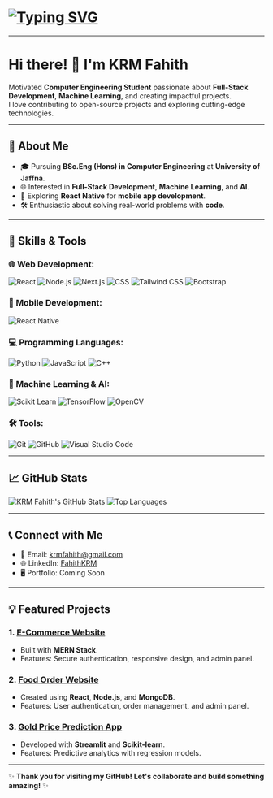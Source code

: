 # [![Typing SVG](https://readme-typing-svg.herokuapp.com?font=Roboto&size=30&color=00BFFF&center=true&vCenter=true&width=800&lines=Welcome+to+My+GitHub+Profile!;Computer+Engineering+Student;Machine+Learning+%7C+AI+Enthusiast;Full-Stack+Web+Developer;Open+Source+Contributor)](https://git.io/typing-svg)

---

# Hi there! 👋 I'm KRM Fahith

Motivated **Computer Engineering Student** passionate about **Full-Stack Development**, **Machine Learning**, and creating impactful projects.  
I love contributing to open-source projects and exploring cutting-edge technologies.

---


## 🚀 About Me

- 🎓 Pursuing **BSc.Eng (Hons) in Computer Engineering** at **University of Jaffna**.  
- 🌐 Interested in **Full-Stack Development**, **Machine Learning**, and **AI**.  
- 📱 Exploring **React Native** for **mobile app development**.  
- 🛠️ Enthusiastic about solving real-world problems with **code**.  

---

## 🔧 Skills & Tools

### 🌐 Web Development:
![React](https://img.shields.io/badge/React-61DAFB?style=for-the-badge&logo=react&logoColor=black)
![Node.js](https://img.shields.io/badge/Node.js-339933?style=for-the-badge&logo=node.js&logoColor=white)
![Next.js](https://img.shields.io/badge/Next.js-000000?style=for-the-badge&logo=next.js&logoColor=white)
![CSS](https://img.shields.io/badge/CSS-1572B6?style=for-the-badge&logo=css3&logoColor=white)
![Tailwind CSS](https://img.shields.io/badge/Tailwind_CSS-38B2AC?style=for-the-badge&logo=tailwind-css&logoColor=white)
![Bootstrap](https://img.shields.io/badge/Bootstrap-7952B3?style=for-the-badge&logo=bootstrap&logoColor=white)

### 📱 Mobile Development:
![React Native](https://img.shields.io/badge/React%20Native-61DAFB?style=for-the-badge&logo=react&logoColor=black)

### 💻 Programming Languages:
![Python](https://img.shields.io/badge/Python-3776AB?style=for-the-badge&logo=python&logoColor=white)
![JavaScript](https://img.shields.io/badge/JavaScript-F7DF1E?style=for-the-badge&logo=javascript&logoColor=black)
![C++](https://img.shields.io/badge/C++-00599C?style=for-the-badge&logo=c%2B%2B&logoColor=white)

### 🧠 Machine Learning & AI:
![Scikit Learn](https://img.shields.io/badge/Scikit_Learn-F7931E?style=for-the-badge&logo=scikit-learn&logoColor=black)
![TensorFlow](https://img.shields.io/badge/TensorFlow-FF6F00?style=for-the-badge&logo=tensorflow&logoColor=white)
![OpenCV](https://img.shields.io/badge/OpenCV-5C3EE8?style=for-the-badge&logo=opencv&logoColor=white)

### 🛠️ Tools:
![Git](https://img.shields.io/badge/Git-F05032?style=for-the-badge&logo=git&logoColor=white)
![GitHub](https://img.shields.io/badge/GitHub-181717?style=for-the-badge&logo=github&logoColor=white)
![Visual Studio Code](https://img.shields.io/badge/VS%20Code-0078D4?style=for-the-badge&logo=visual-studio-code&logoColor=white)

---

## 📈 GitHub Stats

![KRM Fahith's GitHub Stats](https://github-readme-stats.vercel.app/api?username=FahithKRM&show_icons=true&theme=radical)
![Top Languages](https://github-readme-stats.vercel.app/api/top-langs/?username=FahithKRM&layout=compact&theme=radical)

---

## 📞 Connect with Me

- 📧 Email: krmfahith@gmail.com  
- 🌐 LinkedIn: [FahithKRM](https://www.linkedin.com/in/krmfahith/)  
- 🖥️ Portfolio: Coming Soon  

---

## 💡 Featured Projects

### 1. [E-Commerce Website](https://github.com/FahithKRM/ecommerce)
- Built with **MERN Stack**.
- Features: Secure authentication, responsive design, and admin panel.

### 2. [Food Order Website](https://github.com/FahithKRM/food-order)
- Created using **React**, **Node.js**, and **MongoDB**.
- Features: User authentication, order management, and admin panel.

### 3. [Gold Price Prediction App](https://github.com/FahithKRM/gold-price-prediction)
- Developed with **Streamlit** and **Scikit-learn**.
- Features: Predictive analytics with regression models.

---

✨ **Thank you for visiting my GitHub! Let's collaborate and build something amazing!** ✨
